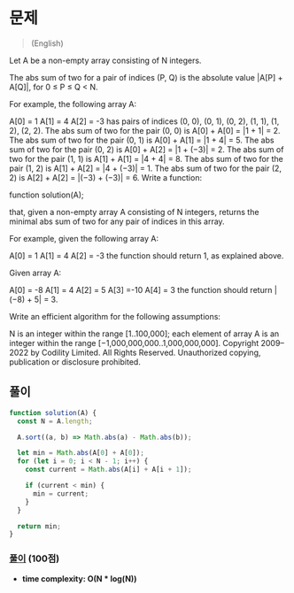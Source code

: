 # 문제

> (English)

Let A be a non-empty array consisting of N integers.

The abs sum of two for a pair of indices (P, Q) is the absolute value |A[P] + A[Q]|, for 0 ≤ P ≤ Q < N.

For example, the following array A:

A[0] = 1
A[1] = 4
A[2] = -3
has pairs of indices (0, 0), (0, 1), (0, 2), (1, 1), (1, 2), (2, 2).
The abs sum of two for the pair (0, 0) is A[0] + A[0] = |1 + 1| = 2.
The abs sum of two for the pair (0, 1) is A[0] + A[1] = |1 + 4| = 5.
The abs sum of two for the pair (0, 2) is A[0] + A[2] = |1 + (−3)| = 2.
The abs sum of two for the pair (1, 1) is A[1] + A[1] = |4 + 4| = 8.
The abs sum of two for the pair (1, 2) is A[1] + A[2] = |4 + (−3)| = 1.
The abs sum of two for the pair (2, 2) is A[2] + A[2] = |(−3) + (−3)| = 6.
Write a function:

function solution(A);

that, given a non-empty array A consisting of N integers, returns the minimal abs sum of two for any pair of indices in this array.

For example, given the following array A:

A[0] = 1
A[1] = 4
A[2] = -3
the function should return 1, as explained above.

Given array A:

A[0] = -8
A[1] = 4
A[2] = 5
A[3] =-10
A[4] = 3
the function should return |(−8) + 5| = 3.

Write an efficient algorithm for the following assumptions:

N is an integer within the range [1..100,000];
each element of array A is an integer within the range [−1,000,000,000..1,000,000,000].
Copyright 2009–2022 by Codility Limited. All Rights Reserved. Unauthorized copying, publication or disclosure prohibited.

## 풀이

```javascript
function solution(A) {
  const N = A.length;

  A.sort((a, b) => Math.abs(a) - Math.abs(b));

  let min = Math.abs(A[0] + A[0]);
  for (let i = 0; i < N - 1; i++) {
    const current = Math.abs(A[i] + A[i + 1]);

    if (current < min) {
      min = current;
    }
  }

  return min;
}
```

### [풀이](https://app.codility.com/demo/results/trainingFXTBPT-DD2/) (100점)

- **time complexity: O(N \* log(N))**
